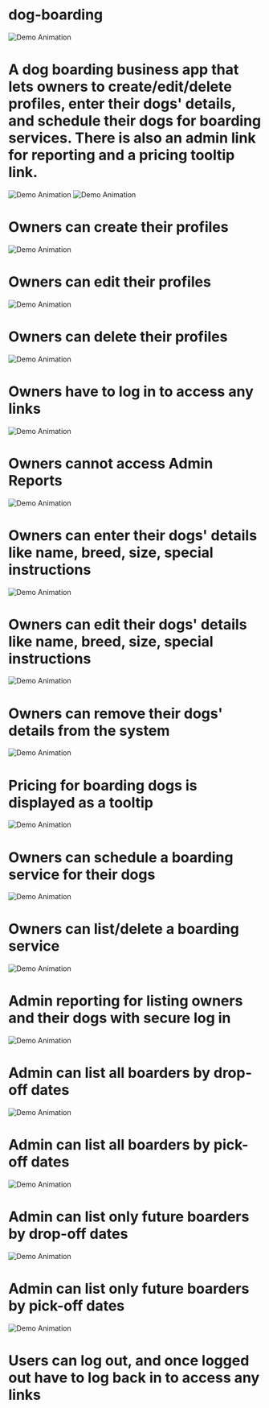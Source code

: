 # dog-boarding
![Demo Animation](../assets/home.gif?raw=true)

<h1>A dog boarding business app that lets owners to create/edit/delete profiles, enter their dogs' details, 
and schedule their dogs for boarding services. There is also an admin link for reporting and a pricing
tooltip link.</h1>

![Demo Animation](../assets/register1.gif?raw=true)
![Demo Animation](../assets/register2.gif?raw=true)

<h1>Owners can create their profiles</h1>

![Demo Animation](../assets/profileEdit.gif?raw=true)

<h1>Owners can edit their profiles</h1>

![Demo Animation](../assets/profileDelete.gif?raw=true)

<h1>Owners can delete their profiles</h1>

![Demo Animation](../assets/login.gif?raw=true)

<h1>Owners have to log in to access any links</h1>

![Demo Animation](../assets/adminAccessDenied.gif?raw=true)

<h1>Owners cannot access Admin Reports</h1>

![Demo Animation](../assets/dogDetailsAdd.gif?raw=true)

<h1>Owners can enter their dogs' details like name, breed, size, special instructions</h1>

![Demo Animation](../assets/dogDetailsEdit.gif?raw=true)

<h1>Owners can edit their dogs' details like name, breed, size, special instructions</h1>

![Demo Animation](../assets/dogDetailsDelete.gif?raw=true)

<h1>Owners can remove their dogs' details from the system</h1>

![Demo Animation](../assets/pricing.gif?raw=true)

<h1>Pricing for boarding dogs is displayed as a tooltip</h1>

![Demo Animation](../assets/serviceAdd.gif?raw=true)

<h1>Owners can schedule a boarding service for their dogs</h1>

![Demo Animation](../assets/serviceListDelete.gif?raw=true)


<h1>Owners can list/delete a boarding service</h1>

![Demo Animation](../assets/listOwners.gif?raw=true)

<h1>Admin reporting for listing owners and their dogs with secure log in</h1>

![Demo Animation](../assets/listBoardersDropOff.gif?raw=true)

<h1>Admin can list all boarders by drop-off dates</h1>

![Demo Animation](../assets/listBoardersPickUp.gif?raw=true)


<h1>Admin can list all boarders by pick-off dates</h1>

![Demo Animation](../assets/listFutureDropOff.gif?raw=true)


<h1>Admin can list only future boarders by drop-off dates</h1>


![Demo Animation](../assets/listFuturePickUp.gif?raw=true)

<h1>Admin can list only future boarders by pick-off dates</h1>

![Demo Animation](../assets/logout.gif?raw=true)

<h1>Users can log out, and once logged out have to log back in to access any links</h1>
